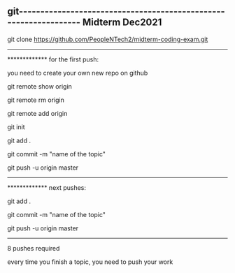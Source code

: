 git-----------------------------------------------------------------
Midterm Dec2021
-----------------------------------------------------------------

git clone https://github.com/PeopleNTech2/midterm-coding-exam.git

-----------------------------------------------------------------

************* for the first push:

you need to create your own new repo on github

git remote show origin

git remote rm origin

git remote add origin

git init

git add .

git commit -m "name of the topic"

git push -u origin master

-----------------------------------------------------------------

************* next pushes:

git add .

git commit -m "name of the topic"

git push -u origin master

-----------------------------------------------------------------

8 pushes required

every time you finish a topic, you need to push your work